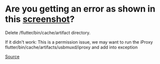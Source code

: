 # Are you getting an error as shown in this [screenshot](https://gitlab.com/asarangaram/snippets-screenshot/-/blob/main/iProxyError.png)?

Delete /flutter/bin/cache/artifact directory. 

If it didn't work:
This is a permission issue, we may want to run the iProxy flutter/bin/cache/artifacts/usbmuxd/iproxy  and add into exception

[Source](https://stackoverflow.com/questions/71359062/iproxy-cannot-be-opened-because-the-developer-cannot-be-verified)